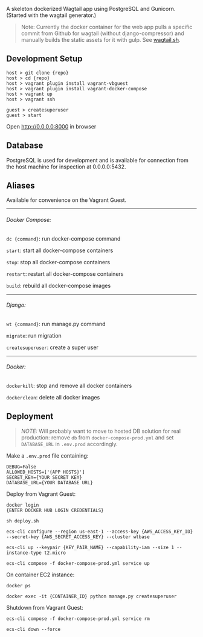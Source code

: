 A skeleton dockerized Wagtail app using PostgreSQL and Gunicorn.
(Started with the wagtail generator.)

> Note: Currently the docker container for the web app pulls a specific commit from Github for wagtail (without django-compressor) and manually builds the static assets for it with gulp. See [wagtail.sh](https://github.com/thearrow/wtbase/blob/master/wagtail.sh).


## Development Setup
```
host > git clone {repo}
host > cd {repo}
host > vagrant plugin install vagrant-vbguest
host > vagrant plugin install vagrant-docker-compose
host > vagrant up
host > vagrant ssh

guest > createsuperuser
guest > start
```

Open http://0.0.0.0:8000 in browser



## Database
PostgreSQL is used for development and is available for connection from the host machine for inspection at 0.0.0.0:5432.



## Aliases
Available for convenience on the Vagrant Guest.

---

######  Docker Compose:

`dc {command}`: run docker-compose command

`start`: start all docker-compose containers

`stop`: stop all docker-compose containers

`restart`: restart all docker-compose containers

`build`: rebuild all docker-compose images

---

###### Django:

`wt {command}`: run manage.py command

`migrate`: run migration

`createsuperuser`: create a super user

---

###### Docker:

`dockerkill`: stop and remove all docker containers

`dockerclean`: delete all docker images



## Deployment
> *NOTE:* Will probably want to move to hosted DB solution for real production: remove `db` from `docker-compose-prod.yml` and set `DATABASE_URL` in `.env.prod` accordingly.

Make a `.env.prod` file containing:
```
DEBUG=False
ALLOWED_HOSTS=['{APP HOSTS}']
SECRET_KEY={YOUR SECRET KEY}
DATABASE_URL={YOUR DATABASE URL}
```

Deploy from Vagrant Guest:
```
docker login
{ENTER DOCKER HUB LOGIN CREDENTIALS}

sh deploy.sh

ecs-cli configure --region us-east-1 --access-key {AWS_ACCESS_KEY_ID} --secret-key {AWS_SECRET_ACCESS_KEY} --cluster wtbase

ecs-cli up --keypair {KEY_PAIR_NAME} --capability-iam --size 1 --instance-type t2.micro

ecs-cli compose -f docker-compose-prod.yml service up
```

On container EC2 instance:
```
docker ps

docker exec -it {CONTAINER_ID} python manage.py createsuperuser
```

Shutdown from Vagrant Guest:
```
ecs-cli compose -f docker-compose-prod.yml service rm

ecs-cli down --force
```
